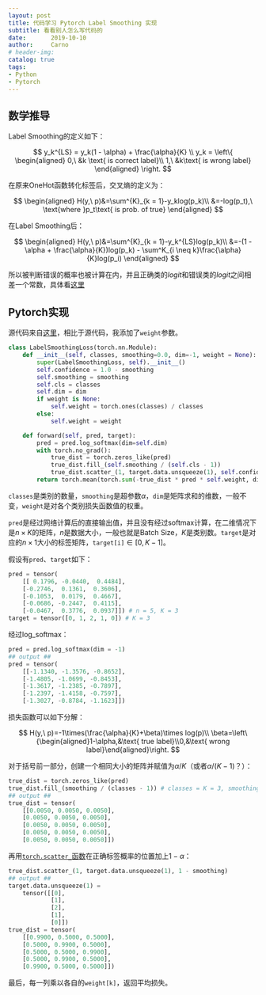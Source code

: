 ```yaml
---
layout: post
title: 代码学习 Pytorch Label Smoothing 实现
subtitle: 看看别人怎么写代码的
date:       2019-10-10
author:     Carno
# header-img: 
catalog: true
tags:
- Python
- Pytorch
---
```


## 数学推导

Label Smoothing的定义如下：

$$
y_k^{LS} = y_k(1 - \alpha) + \frac{\alpha}{K} \\
y_k = \left\{
\begin{aligned}
0,\ &k \text{ is correct label}\\
1,\ &k\text{ is wrong label}
\end{aligned}
\right.
$$

在原来OneHot函数转化标签后，交叉熵的定义为：

$$
\begin{aligned}
H(y,\ p)&=\sum^{K}_{k = 1}-y_klog(p_k)\\
&=-log(p_t),\ \text{where }p_t\text{ is prob. of true}
\end{aligned}
$$

在Label Smoothing后：

$$
\begin{aligned}
H(y,\ p)&=\sum^{K}_{k = 1}-y_k^{LS}log(p_k)\\
&=-(1 - \alpha + \frac{\alpha}{K})log(p_k) - \sum^K_{i \neq k}\frac{\alpha}{K}log(p_i)
\end{aligned}
$$

所以被判断错误的概率也被计算在内，并且正确类的$logit$和错误类的$logit$之间相差一个常数，具体看[这里](https://zhuanlan.zhihu.com/p/73054583)

## Pytorch实现

源代码来自[这里](https://github.com/pytorch/pytorch/issues/7455#issuecomment-513062631)，相比于源代码，我添加了`weight`参数。

```python
class LabelSmoothingLoss(torch.nn.Module):
    def __init__(self, classes, smoothing=0.0, dim=-1, weight = None):
        super(LabelSmoothingLoss, self).__init__()
        self.confidence = 1.0 - smoothing
        self.smoothing = smoothing
        self.cls = classes
        self.dim = dim
        if weight is None:
            self.weight = torch.ones(classes) / classes
        else:
            self.weight = weight

    def forward(self, pred, target):
        pred = pred.log_softmax(dim=self.dim)
        with torch.no_grad():
            true_dist = torch.zeros_like(pred)
            true_dist.fill_(self.smoothing / (self.cls - 1))
            true_dist.scatter_(1, target.data.unsqueeze(1), self.confidence)
        return torch.mean(torch.sum(-true_dist * pred * self.weight, dim=self.dim))
```

`classes`是类别的数量，`smoothing`是超参数$\alpha$，`dim`是矩阵求和的维数，一般不变，`weight`是对各个类别损失函数值的权重。

`pred`是经过网络计算后的直接输出值，并且没有经过softmax计算，在二维情况下是$n\times K$的矩阵，$n$是数据大小，一般也就是Batch Size，$K$是类别数。`target`是对应的$n\times 1$大小的标签矩阵，`target[i]`$\in[0, K-1]$。

假设有`pred`、`target`如下：

```python
pred = tensor(
	[[ 0.1796, -0.0440,  0.4484],
	[-0.2746,  0.1361,  0.3606],
	[-0.1053,  0.0179,  0.4667],
	[-0.0686, -0.2447,  0.4115],
	[-0.0467,  0.3776,  0.0937]]) # n = 5, K = 3
target = tensor([0, 1, 2, 1, 0]) # K = 3
```

经过log_softmax：

```python
pred = pred.log_softmax(dim = -1)
## output ##
pred = tensor(
	[[-1.1340, -1.3576, -0.8652],
	[-1.4805, -1.0699, -0.8453],
	[-1.3617, -1.2385, -0.7897],
	[-1.2397, -1.4158, -0.7597],
	[-1.3027, -0.8784, -1.1623]])
```

损失函数可以如下分解：

$$
H(y,\ p)=-1\times(\frac{\alpha}{K}+\beta)\times log(p)\\
\beta=\left\{\begin{aligned}1-\alpha,&\text{ true label}\\0,&\text{ wrong label}\end{aligned}\right.
$$

对于括号前一部分，创建一个相同大小的矩阵并赋值为$\alpha/K$（或者$\alpha/(K - 1)$？）：

```python
true_dist = torch.zeros_like(pred)
true_dist.fill_(smoothing / (classes - 1)) # classes = K = 3, smoothing = 0.01
## output ##
true_dist = tensor(
	[[0.0050, 0.0050, 0.0050],
	[0.0050, 0.0050, 0.0050],
	[0.0050, 0.0050, 0.0050],
	[0.0050, 0.0050, 0.0050],
	[0.0050, 0.0050, 0.0050]])
```

再用[`torch.scatter_`函数](https://zhuanlan.zhihu.com/p/59346637)在正确标签概率的位置加上$1-\alpha$：

```python
true_dist.scatter_(1, target.data.unsqueeze(1), 1 - smoothing)
## output ##
target.data.unsqueeze(1) = 
	tensor([[0],
            [1],
            [2],
            [1],
            [0]])
true_dist = tensor(
	[[0.9900, 0.5000, 0.5000],
	[0.5000, 0.9900, 0.5000],
	[0.5000, 0.5000, 0.9900],
	[0.5000, 0.9900, 0.5000],
	[0.9900, 0.5000, 0.5000]])
```

最后，每一列乘以各自的`weight[k]`，返回平均损失。
